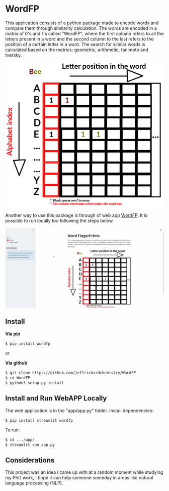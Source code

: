 # WordFP
This application consists of a python package made to encode words and compare them through similarity calculation.
The words are encoded in a matrix of 0's and 1's called "WordFP", where the first column refers to all the letters
present in a word and the second column to the last refers to the position of a certain letter in a word.
The search for similar words is calculated based on the metrics: geometric, arithmetic, tanimoto and tversky.

<p align="center"><img src="/examples/illustration.png?raw=true" width=500 align="middle"></p>

Another way to use this package is through of web app [WordFP](https://github.com/jeffrichardchemistry/WordFP).
It is possible to run locally too following the steps below.

<p align="center"><img src="/examples/wordfp_app.gif?raw=true" align="middle"></p>

## Install
<b>Via pip</b>
```
$ pip install wordfp
```
or

<b>Via github</b>
```
$ git clone https://github.com/jeffrichardchemistry/WordFP
$ cd WordFP
$ python3 setup.py install
```

## Install and Run WebAPP Locally
The web application is in the "app/app.py" folder. Install dependencies:
```
$ pip install streamlit wordfp
```
To run:
```
$ cd .../app/
$ streamlit run app.py
```

## Considerations
This project was an idea I came up with at a random moment while studying my PhD work,
I hope it can help someone someday in areas like natural language processing (NLP).
